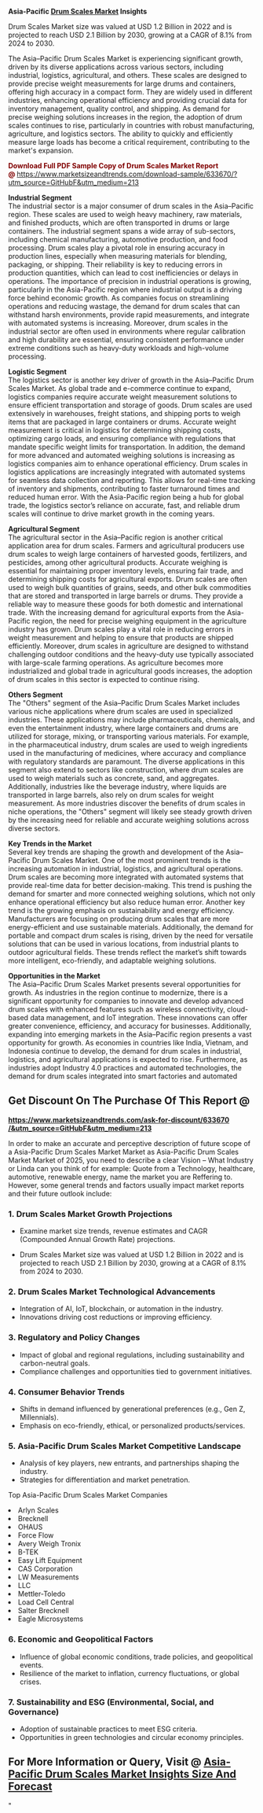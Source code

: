 <p><strong>Asia-Pacific&nbsp;<a href=""https://www.marketsizeandtrends.com/download-sample/633670/&amp;utm_source=GitHubF&amp;utm_medium=213"">Drum Scales Market</a> Insights</strong></p><p>Drum Scales Market size was valued at USD 1.2 Billion in 2022 and is projected to reach USD 2.1 Billion by 2030, growing at a CAGR of 8.1% from 2024 to 2030.</p><p><p>The Asia–Pacific Drum Scales Market is experiencing significant growth, driven by its diverse applications across various sectors, including industrial, logistics, agricultural, and others. These scales are designed to provide precise weight measurements for large drums and containers, offering high accuracy in a compact form. They are widely used in different industries, enhancing operational efficiency and providing crucial data for inventory management, quality control, and shipping. As demand for precise weighing solutions increases in the region, the adoption of drum scales continues to rise, particularly in countries with robust manufacturing, agriculture, and logistics sectors. The ability to quickly and efficiently measure large loads has become a critical requirement, contributing to the market's expansion. <p><strong><span style="color: #800000;">Download Full PDF Sample Copy of Drum Scales Market Report @</span>&nbsp;</strong><a href="https://www.marketsizeandtrends.com/download-sample/633670/?utm_source=GitHubF&amp;utm_medium=213" target="_blank">https://www.marketsizeandtrends.com/download-sample/633670/?utm_source=GitHubF&amp;utm_medium=213</a></p></p><p><strong>Industrial Segment</strong><br> The industrial sector is a major consumer of drum scales in the Asia–Pacific region. These scales are used to weigh heavy machinery, raw materials, and finished products, which are often transported in drums or large containers. The industrial segment spans a wide array of sub-sectors, including chemical manufacturing, automotive production, and food processing. Drum scales play a pivotal role in ensuring accuracy in production lines, especially when measuring materials for blending, packaging, or shipping. Their reliability is key to reducing errors in production quantities, which can lead to cost inefficiencies or delays in operations. The importance of precision in industrial operations is growing, particularly in the Asia-Pacific region where industrial output is a driving force behind economic growth. As companies focus on streamlining operations and reducing wastage, the demand for drum scales that can withstand harsh environments, provide rapid measurements, and integrate with automated systems is increasing. Moreover, drum scales in the industrial sector are often used in environments where regular calibration and high durability are essential, ensuring consistent performance under extreme conditions such as heavy-duty workloads and high-volume processing.</p><p><strong>Logistic Segment</strong><br> The logistics sector is another key driver of growth in the Asia–Pacific Drum Scales Market. As global trade and e-commerce continue to expand, logistics companies require accurate weight measurement solutions to ensure efficient transportation and storage of goods. Drum scales are used extensively in warehouses, freight stations, and shipping ports to weigh items that are packaged in large containers or drums. Accurate weight measurement is critical in logistics for determining shipping costs, optimizing cargo loads, and ensuring compliance with regulations that mandate specific weight limits for transportation. In addition, the demand for more advanced and automated weighing solutions is increasing as logistics companies aim to enhance operational efficiency. Drum scales in logistics applications are increasingly integrated with automated systems for seamless data collection and reporting. This allows for real-time tracking of inventory and shipments, contributing to faster turnaround times and reduced human error. With the Asia-Pacific region being a hub for global trade, the logistics sector’s reliance on accurate, fast, and reliable drum scales will continue to drive market growth in the coming years.</p><p><strong>Agricultural Segment</strong><br> The agricultural sector in the Asia–Pacific region is another critical application area for drum scales. Farmers and agricultural producers use drum scales to weigh large containers of harvested goods, fertilizers, and pesticides, among other agricultural products. Accurate weighing is essential for maintaining proper inventory levels, ensuring fair trade, and determining shipping costs for agricultural exports. Drum scales are often used to weigh bulk quantities of grains, seeds, and other bulk commodities that are stored and transported in large barrels or drums. They provide a reliable way to measure these goods for both domestic and international trade. With the increasing demand for agricultural exports from the Asia-Pacific region, the need for precise weighing equipment in the agriculture industry has grown. Drum scales play a vital role in reducing errors in weight measurement and helping to ensure that products are shipped efficiently. Moreover, drum scales in agriculture are designed to withstand challenging outdoor conditions and the heavy-duty use typically associated with large-scale farming operations. As agriculture becomes more industrialized and global trade in agricultural goods increases, the adoption of drum scales in this sector is expected to continue rising.</p><p><strong>Others Segment</strong><br> The "Others" segment of the Asia–Pacific Drum Scales Market includes various niche applications where drum scales are used in specialized industries. These applications may include pharmaceuticals, chemicals, and even the entertainment industry, where large containers and drums are utilized for storage, mixing, or transporting various materials. For example, in the pharmaceutical industry, drum scales are used to weigh ingredients used in the manufacturing of medicines, where accuracy and compliance with regulatory standards are paramount. The diverse applications in this segment also extend to sectors like construction, where drum scales are used to weigh materials such as concrete, sand, and aggregates. Additionally, industries like the beverage industry, where liquids are transported in large barrels, also rely on drum scales for weight measurement. As more industries discover the benefits of drum scales in niche operations, the "Others" segment will likely see steady growth driven by the increasing need for reliable and accurate weighing solutions across diverse sectors.</p><p><strong>Key Trends in the Market</strong><br> Several key trends are shaping the growth and development of the Asia–Pacific Drum Scales Market. One of the most prominent trends is the increasing automation in industrial, logistics, and agricultural operations. Drum scales are becoming more integrated with automated systems that provide real-time data for better decision-making. This trend is pushing the demand for smarter and more connected weighing solutions, which not only enhance operational efficiency but also reduce human error. Another key trend is the growing emphasis on sustainability and energy efficiency. Manufacturers are focusing on producing drum scales that are more energy-efficient and use sustainable materials. Additionally, the demand for portable and compact drum scales is rising, driven by the need for versatile solutions that can be used in various locations, from industrial plants to outdoor agricultural fields. These trends reflect the market’s shift towards more intelligent, eco-friendly, and adaptable weighing solutions.</p><p><strong>Opportunities in the Market</strong><br> The Asia–Pacific Drum Scales Market presents several opportunities for growth. As industries in the region continue to modernize, there is a significant opportunity for companies to innovate and develop advanced drum scales with enhanced features such as wireless connectivity, cloud-based data management, and IoT integration. These innovations can offer greater convenience, efficiency, and accuracy for businesses. Additionally, expanding into emerging markets in the Asia–Pacific region presents a vast opportunity for growth. As economies in countries like India, Vietnam, and Indonesia continue to develop, the demand for drum scales in industrial, logistics, and agricultural applications is expected to rise. Furthermore, as industries adopt Industry 4.0 practices and automated technologies, the demand for drum scales integrated into smart factories and automated</p><h2><strong>Get Discount On The Purchase Of This Report @&nbsp;</strong></h2><p><strong><a href=""https://www.marketsizeandtrends.com/ask-for-discount/633670/&amp;utm_source=GitHubF&amp;utm_medium=213"" target=""_blank"">https://www.marketsizeandtrends.com/ask-for-discount/633670<br />/&amp;utm_source=GitHubF&amp;utm_medium=213</a></strong></p><p>In order to make an accurate and perceptive description of future scope of a Asia-Pacific&nbsp;Drum Scales Market Market as Asia-Pacific&nbsp;Drum Scales Market Market of 2025, you need to describe a clear Vision &ndash; What Industry or Linda can you think of for example: Quote from a Technology, healthcare, automotive, renewable energy, name the market you are Reffering to. However, some general trends and factors usually impact market reports and their future outlook include:</p><h3>1.&nbsp;<strong>Drum Scales Market Growth Projections</strong></h3><ul><li>Examine market size trends, revenue estimates and CAGR (Compounded Annual Growth Rate) projections.</li><li><p>Drum Scales Market size was valued at USD 1.2 Billion in 2022 and is projected to reach USD 2.1 Billion by 2030, growing at a CAGR of 8.1% from 2024 to 2030.</p></li></ul><h3>2.&nbsp;<strong>Drum Scales Market Technological Advancements</strong></h3><ul><li>Integration of AI, IoT, blockchain, or automation in the industry.</li><li>Innovations driving cost reductions or improving efficiency.</li></ul><h3>3.&nbsp;<strong>Regulatory and Policy Changes</strong></h3><ul><li>Impact of global and regional regulations, including sustainability and carbon-neutral goals.</li><li>Compliance challenges and opportunities tied to government initiatives.</li></ul><h3>4.&nbsp;<strong>Consumer Behavior Trends</strong></h3><ul><li>Shifts in demand influenced by generational preferences (e.g., Gen Z, Millennials).</li><li>Emphasis on eco-friendly, ethical, or personalized products/services.</li></ul><h3>5.&nbsp;<strong>Asia-Pacific Drum Scales Market Competitive Landscape</strong></h3><ul><li>Analysis of key players, new entrants, and partnerships shaping the industry.</li><li>Strategies for differentiation and market penetration.</li></ul><p data-pm-slice=""1 1 []"">Top Asia-Pacific Drum Scales Market Companies</p><div data-test-id=""""><p><li>Arlyn Scales</li><li> Brecknell</li><li> OHAUS</li><li> Force Flow</li><li> Avery Weigh Tronix</li><li> B-TEK</li><li> Easy Lift Equipment</li><li> CAS Corporation</li><li> LW Measurements</li><li> LLC</li><li> Mettler-Toledo</li><li> Load Cell Central</li><li> Salter Brecknell</li><li> Eagle Microsystems</li></p></div><h3>6.&nbsp;<strong>Economic and Geopolitical Factors</strong></h3><ul><li>Influence of global economic conditions, trade policies, and geopolitical events.</li><li>Resilience of the market to inflation, currency fluctuations, or global crises.</li></ul><h3>7.&nbsp;<strong>Sustainability and ESG (Environmental, Social, and Governance)</strong></h3><ul><li>Adoption of sustainable practices to meet ESG criteria.</li><li>Opportunities in green technologies and circular economy principles.</li></ul><h2><strong>For More Information or Query, Visit @&nbsp;</strong><a href=""https://www.verifiedmarketreports.com/product/drum-scales-market/"" target=""_blank"">Asia-Pacific Drum Scales Market Insights Size And Forecast</a></h2>"
